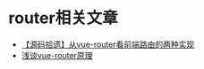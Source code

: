# router相关文章

- [【源码拾遗】从vue-router看前端路由的两种实现](https://zhuanlan.zhihu.com/p/27588422)
- [浅谈vue-router原理](https://www.jianshu.com/p/4295aec31302)